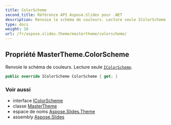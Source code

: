```yaml
---
title: ColorScheme
second_title: Référence API Aspose.Slides pour .NET
description: Renvoie le schéma de couleurs. Lecture seule IColorScheme aspose.slides.theme/icolorscheme.
type: docs
weight: 10
url: /fr/aspose.slides.theme/mastertheme/colorscheme/
---
```


## Propriété MasterTheme.ColorScheme

Renvoie le schéma de couleurs. Lecture seule [`IColorScheme`](../../icolorscheme).

```csharp
public override IColorScheme ColorScheme { get; }
```

### Voir aussi

* interface [IColorScheme](../../icolorscheme)
* classe [MasterTheme](../../mastertheme)
* espace de noms [Aspose.Slides.Theme](../../mastertheme)
* assembly [Aspose.Slides](../../../)

<!-- NE PAS MODIFIER : généré par xmldocmd pour Aspose.Slides.dll -->
